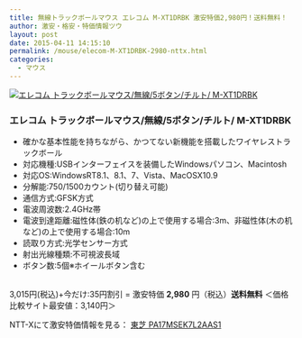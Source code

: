 ```yaml
---
title: 無線トラックボールマウス エレコム M-XT1DRBK 激安特価2,980円！送料無料！
author: 激安・格安・特価情報ツウ
layout: post
date: 2015-04-11 14:15:10
permalink: /mouse/elecom-M-XT1DRBK-2980-nttx.html
categories:
  - マウス
---
```

<div class="img-bg2 img_L">
  <a href="http://px.a8.net/svt/ejp?a8mat=ZYP6S+8IMA3E+S1Q+BWGDT&#038;a8ejpredirect=http://nttxstore.jp/_II_EL14831615" target="_blank"><img border="0" alt="エレコム トラックボールマウス/無線/5ボタン/チルト/ M-XT1DRBK" src="http://image.nttxstore.jp/l2_images/E/EL/EL14831615.jpg" data-recalc-dims="1" /></a>
</div>

### エレコム トラックボールマウス/無線/5ボタン/チルト/ M-XT1DRBK
<!--more-->

* 確かな基本性能を持ちながら、かつてない新機能を搭載したワイヤレストラックボール
* 対応機種:USBインターフェイスを装備したWindowsパソコン、Macintosh
* 対応OS:WindowsRT8.1、8.1、7、Vista、MacOSX10.9
* 分解能:750/1500カウント(切り替え可能)
* 通信方式:GFSK方式
* 電波周波数:2.4GHz帯
* 電波到達距離:磁性体(鉄の机など)の上で使用する場合:3m、非磁性体(木の机など)の上で使用する場合:10m
* 読取り方式:光学センサー方式
* 射出光線種類:不可視波長域
* ボタン数:5個※ホイールボタン含む

<br clear="all" />3,015円(税込)+今だけ:35円割引 = 激安特価 <span class="tokka-price"><strong>2,980</strong></span> 円（税込）**送料無料**
＜価格比較サイト最安値：3,140円＞

NTT-Xにて激安特価情報を見る： <a href="http://px.a8.net/svt/ejp?a8mat=ZYP6S+8IMA3E+S1Q+BWGDT&#038;a8ejpredirect=http://nttxstore.jp/_II_EL14831615" target="_blank"><span class="fs150p">東芝 PA17MSEK7L2AAS1</span></a>